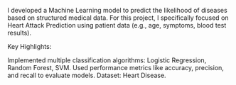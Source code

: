 I developed a Machine Learning model to predict the likelihood of diseases based on structured medical data. For this project, 
I specifically focused on Heart Attack Prediction using patient data (e.g., age, symptoms, blood test results).

Key Highlights:

Implemented multiple classification algorithms: Logistic Regression, Random Forest, SVM.
Used performance metrics like accuracy, precision, and recall to evaluate models.
Dataset: Heart Disease.
